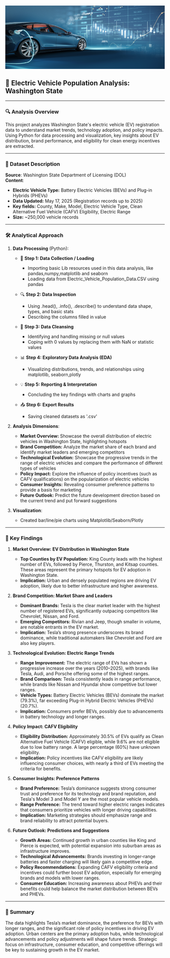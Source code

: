 <p align="center">
  <img src="1-Data Resources/EV-background.jpg" width="100%" height = "200" alt="Excel Background Visual"/>
</p>

## 🚗 Electric Vehicle Population Analysis: Washington State

---

### 🔍 Analysis Overview
This project analyzes Washington State's electric vehicle (EV) registration data to understand market trends, technology adoption, and policy impacts. Using Python for data processing and visualization, key insights about EV distribution, brand performance, and eligibility for clean energy incentives are extracted.

---

### 📂 Dataset Description
**Source**: Washington State Department of Licensing (DOL)  
**Content**:
- **Electric Vehicle Type:** Battery Electric Vehicles (BEVs) and Plug-in Hybrids (PHEVs)
- **Data Updated:** May 17, 2025 (Registration records up to 2025)
- **Key fields:** County, Make, Model, Electric Vehicle Type, Clean Alternative Fuel Vehicle (CAFV) Eligibility, Electric Range
- **Size:** ~250,000 vehicle records

---

### 🛠️ Analytical Approach
1. **Data Processing** (Python):
   - 🧾 **Step 1: Data Collection / Loading**
     - Importing basic Lib resources used in this data analysis, like pandas,numpy,matplotlib and seaborn
     - Loading data from Electric_Vehicle_Population_Data.CSV using pandas

   - 🔍 **Step 2: Data Inspection**
     -  Using .head(), .info(), .describe() to understand data shape, types, and basic stats
     -  Describing the columns filled in value

   - 🧹 **Step 3: Data Cleansing**
     -  Identifying and handling missing or null values
     -  Coping with 0 values by replacing them with NaN or statistic values

   - 📊 **Step 4: Exploratory Data Analysis (EDA)**
     - Visualizing distributions, trends, and relationships using matplotlib, seaborn,plotly

   - 💡 **Step 5: Reporting & Interpretation**
     - Concluding the key findings with charts and graphs

   - 📤 **Step 6: Export Results**
     - Saving cleaned datasets as '.csv'

2. **Analysis Dimensions**:
   - **Market Overview:** Showcase the overall distribution of electric vehicles in Washington State, highlighting hotspots
   - **Brand Competition:** Analyze the market share of each brand and identify market leaders and emerging competitors
   - **Technological Evolution:** Showcase the progressive trends in the range of electric vehicles and compare the performance of different types of vehicles
   - **Policy Impact:** Explore the influence of policy incentives (such as CAFV qualifications) on the popularization of electric vehicles
   - **Consumer Insights:** Revealing consumer preference patterns to provide a basis for marketing
   - **Future Outlook:** Predict the future development direction based on the current trend and put forward suggestions

3. **Visualization**:
   - Created bar/line/pie charts using Matplotlib/Seaborn/Plotly

---

### 🔑 Key Findings
1. **Market Overview: EV Distribution in Washington State**
   - **Top Counties by EV Population:** King County leads with the highest number of EVs, followed by Pierce, Thurston, and Kitsap counties. These areas represent the primary hotspots for EV adoption in Washington State.
   - **Implication:** Urban and densely populated regions are driving EV adoption, likely due to better infrastructure and higher awareness.


2. **Brand Competition: Market Share and Leaders**
   - **Dominant Brands:** Tesla is the clear market leader with the highest number of registered EVs, significantly outpacing competitors like Chevrolet, Nissan, and Ford.
   - **Emerging Competitors:** Rivian and Jeep, though smaller in volume, are notable entrants in the EV market.
   - **Implication:** Tesla’s strong presence underscores its brand dominance, while traditional automakers like Chevrolet and Ford are also key players.

3. **Technological Evolution: Electric Range Trends**
   - **Range Improvement:** The electric range of EVs has shown a progressive increase over the years (2010–2025), with brands like Tesla, Audi, and Porsche offering some of the highest ranges.
   - **Brand Comparison:** Tesla consistently leads in range performance, while brands like Nissan and Hyundai show competitive but lower ranges.
   - **Vehicle Types:** Battery Electric Vehicles (BEVs) dominate the market (79.3%), far exceeding Plug-in Hybrid Electric Vehicles (PHEVs) (20.7%).
   - **Implication:** Consumers prefer BEVs, possibly due to advancements in battery technology and longer ranges.

4. **Policy Impact: CAFV Eligibility**
   - **Eligibility Distribution:** Approximately 30.5% of EVs qualify as Clean Alternative Fuel Vehicle (CAFV) eligible, while 9.6% are not eligible due to low battery range. A large percentage (60%) have unknown eligibility.
   - **Implication:** Policy incentives like CAFV eligibility are likely influencing consumer choices, with nearly a third of EVs meeting the criteria for benefits.

5. **Consumer Insights: Preference Patterns**
   - **Brand Preference:** Tesla’s dominance suggests strong consumer trust and preference for its technology and brand reputation, and Tesla's Model 3 and Model Y are the most popular vehicle models.
   - **Range Preference:** The trend toward higher electric ranges indicates that consumers prioritize vehicles with longer driving capabilities.
   - **Implication:** Marketing strategies should emphasize range and brand reliability to attract potential buyers.

6. **Future Outlook: Predictions and Suggestions**
   - **Growth Areas:** Continued growth in urban counties like King and Pierce is expected, with potential expansion into suburban areas as infrastructure improves.
   - **Technological Advancements:** Brands investing in longer-range batteries and faster charging will likely gain a competitive edge.
   - **Policy Recommendations:** Expanding CAFV eligibility criteria and incentives could further boost EV adoption, especially for emerging brands and models with lower ranges.
   - **Consumer Education:** Increasing awareness about PHEVs and their benefits could help balance the market distribution between BEVs and PHEVs.

---

### 📝 Summary
The data highlights Tesla’s market dominance, the preference for BEVs with longer ranges, and the significant role of policy incentives in driving EV adoption. Urban centers are the primary adoption hubs, while technological advancements and policy adjustments will shape future trends. Strategic focus on infrastructure, consumer education, and competitive offerings will be key to sustaining growth in the EV market.

